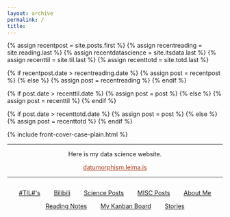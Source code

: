 ```yaml
---
layout: archive
permalink: /
title:
---
```


<!-- {% include front-hover-expand.html %} -->


{% assign recentpost = site.posts.first %}
{% assign recentreading = site.reading.last %}
{% assign recentdatascience = site.itsdata.last %}
{% assign recenttil = site.til.last %}
{% assign recenttotd = site.totd.last %}

{% if recentpost.date > recentreading.date %}
{% assign post = recentpost %}
{% else %}
{% assign post = recentreading %}
{% endif %}



{% if post.date > recenttil.date %}
{% assign post = post %}
{% else %}
{% assign post = recenttil %}
{% endif %}

{% if post.date > recenttotd.date %}
{% assign post = post %}
{% else %}
{% assign post = recenttotd %}
{% endif %}

{% include front-cover-case-plain.html %}



<hr class="accessory">

<section style='text-align:center;'>
Here is my data science website.

<a href="https://datumorphism.leima.is" style="margin: 1em 1em 1em 1em; display:block;color:#aa3311;" class="btn">datumorphism.leima.is</a>
</section>

<hr class="accessory">



<section style="margin-top:2em;margin-bottom:2em;text-align:center;">

<a href="/til/" style="margin: 1em 1em 1em 1em;" class="btn">#TIL#'s</a>
<a href="/itsdata/" style="margin: 1em 1em 1em 1em;" class="btn">Bilibili</a>
<a href="/science/" style="margin: 1em 1em 1em 1em;" class="btn">Science Posts</a>
<a href="/misc/" style="margin: 1em 1em 1em 1em;" class="btn">MISC Posts</a>
<a href="/about/" style="margin: 1em 1em 1em;" class="btn">About Me</a>

<a href="/reading/" style="margin: 1em 1em 1em;" class="btn">Reading Notes</a>
<a href="/projects/" style="margin: 1em 1em 1em;" class="btn">My Kanban Board</a>
<a href="/stories/" style="margin: 1em 1em 1em;" class="btn">Stories</a>

</section>
